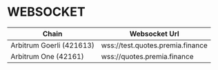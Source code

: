 # WEBSOCKET

| Chain                    | Websocket Url                    |
| ------------------------ | -------------------------------- |
| Arbitrum Goerli (421613) | wss://test.quotes.premia.finance |
| Arbitrum One (42161)     | wss://quotes.premia.finance      |

